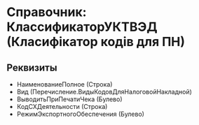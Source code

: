 ﻿# Справочник: КлассификаторУКТВЭД (Класифікатор кодів для ПН)

## Реквизиты

- НаименованиеПолное (Строка)
- Вид (Перечисление.ВидыКодовДляНалоговойНакладной)
- ВыводитьПриПечатиЧека (Булево)
- КодСХДеятельности (Строка)
- РежимЭкспортногоОбеспечения (Булево)

